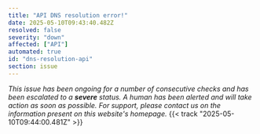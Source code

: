 ```yaml
---
title: "API DNS resolution error!"
date: 2025-05-10T09:43:40.482Z
resolved: false
severity: "down"
affected: ["API"]
automated: true
id: "dns-resolution-api"
section: issue
---
```


*This issue has been ongoing for a number of consecutive checks and has been escalated to a **severe** status. A human has been alerted and will take action as soon as possible. For support, please contact us on the information present on this website's homepage.* {{< track "2025-05-10T09:44:00.481Z" >}}